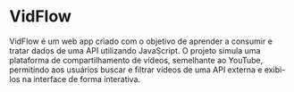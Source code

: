 # VidFlow
VidFlow é um web app criado com o objetivo de aprender a consumir e tratar dados de uma API utilizando JavaScript. O projeto simula uma plataforma de compartilhamento de vídeos, semelhante ao YouTube, permitindo aos usuários buscar e filtrar vídeos de uma API externa e exibi-los na interface de forma interativa.
